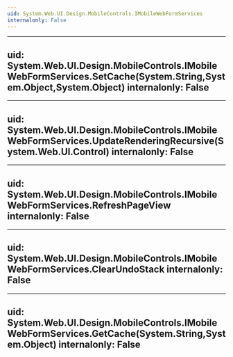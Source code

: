```yaml
---
uid: System.Web.UI.Design.MobileControls.IMobileWebFormServices
internalonly: False
---
```


---
uid: System.Web.UI.Design.MobileControls.IMobileWebFormServices.SetCache(System.String,System.Object,System.Object)
internalonly: False
---

---
uid: System.Web.UI.Design.MobileControls.IMobileWebFormServices.UpdateRenderingRecursive(System.Web.UI.Control)
internalonly: False
---

---
uid: System.Web.UI.Design.MobileControls.IMobileWebFormServices.RefreshPageView
internalonly: False
---

---
uid: System.Web.UI.Design.MobileControls.IMobileWebFormServices.ClearUndoStack
internalonly: False
---

---
uid: System.Web.UI.Design.MobileControls.IMobileWebFormServices.GetCache(System.String,System.Object)
internalonly: False
---
